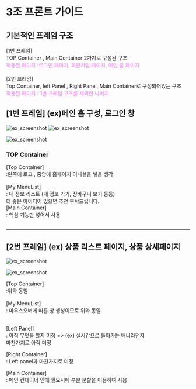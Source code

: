 # 3조 프론트 가이드


<h2>기본적인 프레임 구조 </h2>
    [1번 프레임]<br>
    TOP Container , Main Container 2가지로 구성된 구조<br>
    <span style="color:#F7F">적용된 페이지 :로그인 페이지, 회원가입 페이지, 메인 홈 페이지</span>
    <br><br>
    [2번 프레임]<br>
    Top Container, left Panel , Right Panel, Main Container로 구성되어있는 구조<br>
    <span style="color:#F7F">적용된 페이지 : 1번 프레임 구조를 제외한 나머지</span>
    </>


<h2>[1번 프레임] (ex)메인 홈 구성, 로그인 창</h2>

![ex_screenshot](/guide_img/shopEX1.jpg)
![ex_screenshot](/guide_img/shopEX6.jpg)

![ex_screenshot](/guide_img/shopEX5.jpg)

<h3>TOP Container</h3>

[Top Container]<br>
  :왼쪽에 로고 , 중앙에 홈페이지 이니셜을 넣을 생각<br>
<br>
 [My MenuList]<br>
  : 내 정보 리스트 (내 정보 가기, 장바구니 보기 등등)<br>
   더 좋은 아이디어 있으면 추천 부탁드립니다.
<br>
[Main Container]<br>
: 핵심 기능만 넣어서 사용<br><br>


<hr>
<h2>[2번 프레임] (ex) 상품 리스트 페이지, 상품 상세페이지</h2>

![ex_screenshot](/guide_img/shopEX4.jpg)

![ex_screenshot](/guide_img/shopEX2.jpg)

[Top Container]<br>
  :위와 동일<br>
<br>
 [My MenuList]<br>
  : 마우스오버에 따른 창 생성이므로 위와 동일<br>
<br>

[Left Panel]<br>
: 아직 무엇을 할지 미정 => (ex) 실시간으로 돌아가는 배너라던지<br>
 마찬가지로 아직 미정<br>

[Right Container]<br>
: Left panel과 마찬가지로 미정

[Main Container]<br>
: 메인 컨테이너 안에 필요시에 부분 분할을 이용하여 사용<br><br>
  







  






























<style>

</style>